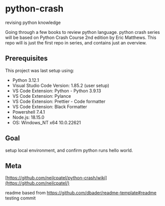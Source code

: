 # python-crash
revising python knowledge

Going through a few books to review python language.
python crash series will be based on Python Crash Course 2nd edition by Eric Matthews.
This repo will is just the first repo in series, and contains just an overview.

## Prerequisites

This project was last setup using:

* Python 3.12.1
* Visual Studio Code Version: 1.85.2 (user setup)
* VS Code Extension: Python - Python 3.9.13
* VS Code Extension: Pylance
* VS Code Extension: Prettier - Code formatter
* VS Code Extension: Black Formatter
* Powershell 7.4.1
* Node.js: 18.15.0
* OS: Windows_NT x64 10.0.22621

## Goal
setup local environment, and confirm python runs hello world.

## Meta

[https://github.com/neilcpatel/python-crash/wiki](https://github.com/neilcpatel/)


<!-- Markdown link & img dfn's -->
[wiki]: https://github.com/neilcpatel/python-crash/wiki

readme based from https://github.com/dbader/readme-template#readme
testing commit